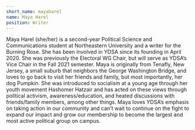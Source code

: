 ```yaml
---
short_name: mayaharel
name: Maya Harel
position: Writer
---
```


Maya Harel (she/her) is a second-year Political Science and Communications student at Northeastern University and a writer for the Burning Rose. She has been involved in YDSA since its founding in April 2020. She was previously the Electoral WG Chair, but will serve as YDSA’s Vice Chair in the Fall 2021 semester. Maya is originally from Tenafly, New Jersey, a small suburb that neighbors the George Washington Bridge, and loves to go back to visit her friends and family, but most importantly, her dog Pumpkin. She was introduced to socialism at a young age through her youth movement Hashomer Hatzair and has acted on these views through political activism, awareness/education, and heated discussions with friends/family members, among other things. Maya loves YDSA’s emphasis on taking action in our community and can’t wait to continue on the fight to expand our impact and grow our membership to become the largest and most active political group on campus.


